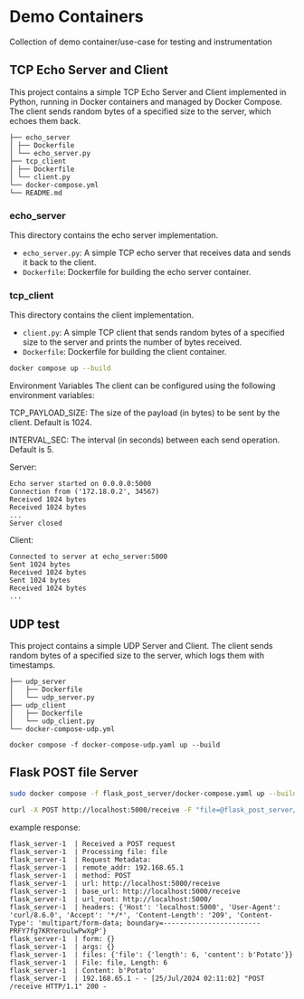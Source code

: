 # Demo Containers
Collection of demo container/use-case for testing and instrumentation


## TCP Echo Server and Client

This project contains a simple TCP Echo Server and Client implemented in Python, running in Docker containers and managed by Docker Compose. The client sends random bytes of a specified size to the server, which echoes them back.

```
├── echo_server
│ ├── Dockerfile
│ └── echo_server.py
├── tcp_client
│ ├── Dockerfile
│ └── client.py
└── docker-compose.yml
└── README.md
```

### echo_server

This directory contains the echo server implementation.

- `echo_server.py`: A simple TCP echo server that receives data and sends it back to the client.
- `Dockerfile`: Dockerfile for building the echo server container.

### tcp_client

This directory contains the client implementation.

- `client.py`: A simple TCP client that sends random bytes of a specified size to the server and prints the number of bytes received.
- `Dockerfile`: Dockerfile for building the client container.


```bash
docker compose up --build
```

Environment Variables
The client can be configured using the following environment variables:

TCP_PAYLOAD_SIZE: The size of the payload (in bytes) to be sent by the client. Default is 1024.

INTERVAL_SEC: The interval (in seconds) between each send operation. Default is 5.

Server:
```log
Echo server started on 0.0.0.0:5000
Connection from ('172.18.0.2', 34567)
Received 1024 bytes
Received 1024 bytes
...
Server closed
```


Client:
```
Connected to server at echo_server:5000
Sent 1024 bytes
Received 1024 bytes
Sent 1024 bytes
Received 1024 bytes
...
```


## UDP test
This project contains a simple UDP Server and Client. The client sends random bytes of a specified size to the server, which logs them with timestamps.

```
├── udp_server
│   ├── Dockerfile
│   └── udp_server.py
├── udp_client
│   ├── Dockerfile
│   └── udp_client.py
└── docker-compose-udp.yml
```

```
docker compose -f docker-compose-udp.yaml up --build
```

## Flask POST file Server 

```bash
sudo docker compose -f flask_post_server/docker-compose.yaml up --build
```


```bash
curl -X POST http://localhost:5000/receive -F "file=@flask_post_server/test_file.txt"
```

example response:
```log
flask_server-1  | Received a POST request
flask_server-1  | Processing file: file
flask_server-1  | Request Metadata:
flask_server-1  | remote_addr: 192.168.65.1
flask_server-1  | method: POST
flask_server-1  | url: http://localhost:5000/receive
flask_server-1  | base_url: http://localhost:5000/receive
flask_server-1  | url_root: http://localhost:5000/
flask_server-1  | headers: {'Host': 'localhost:5000', 'User-Agent': 'curl/8.6.0', 'Accept': '*/*', 'Content-Length': '209', 'Content-Type': 'multipart/form-data; boundary=------------------------PRFY7fg7KRYeroulwPwXgP'}
flask_server-1  | form: {}
flask_server-1  | args: {}
flask_server-1  | files: {'file': {'length': 6, 'content': b'Potato'}}
flask_server-1  | File: file, Length: 6
flask_server-1  | Content: b'Potato'
flask_server-1  | 192.168.65.1 - - [25/Jul/2024 02:11:02] "POST /receive HTTP/1.1" 200 -
```